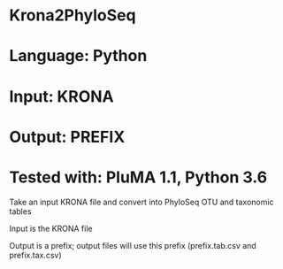 # Krona2PhyloSeq
# Language: Python
# Input: KRONA
# Output: PREFIX
# Tested with: PluMA 1.1, Python 3.6

Take an input KRONA file and convert into PhyloSeq OTU and taxonomic tables

Input is the KRONA file

Output is a prefix; output files will use this prefix (prefix.tab.csv and prefix.tax.csv)

